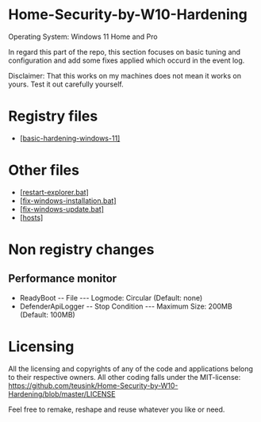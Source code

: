 ﻿# Home-Security-by-W10-Hardening
Operating System: Windows 11 Home and Pro

In regard this part of the repo, this section focuses on basic tuning and configuration and add some fixes applied which occurd in the event log.

Disclaimer: That this works on my machines does not mean it works on yours. Test it out carefully yourself.

# Registry files
- [[basic-hardening-windows-11]](https://github.com/teusink/Home-Security-by-W10-Hardening/blob/master/Windows11/basic/basic-hardening-windows-11.reg)

# Other files
- [[restart-explorer.bat]](https://github.com/teusink/Home-Security-by-W10-Hardening/blob/master/Windows11/tools/restart-explorer.bat)
- [[fix-windows-installation.bat]](https://github.com/teusink/Home-Security-by-W10-Hardening/blob/master/Windows11/tools/fix-windows-installation.bat)
- [[fix-windows-update.bat]](https://github.com/teusink/Home-Security-by-W10-Hardening/blob/master/Windows11/tools/fix-windows-update.bat)
- [[hosts]](https://github.com/teusink/Home-Security-by-W10-Hardening/blob/master/Windows11/basic/hosts)

# Non registry changes

## Performance monitor

- ReadyBoot
-- File
--- Logmode: Circular (Default: none)
- DefenderApiLogger
-- Stop Condition
--- Maximum Size: 200MB (Default: 100MB)

# Licensing
All the licensing and copyrights of any of the code and applications belong to their respective owners. All other coding falls under the MIT-license: https://github.com/teusink/Home-Security-by-W10-Hardening/blob/master/LICENSE

Feel free to remake, reshape and reuse whatever you like or need.
